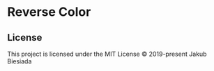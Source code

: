 # Reverse Color

## License
This project is licensed under the MIT License © 2019-present Jakub Biesiada
